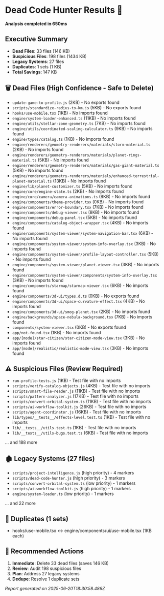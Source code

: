 # Dead Code Hunter Results 🏹

**Analysis completed in 650ms**

## Executive Summary
- **Dead Files**: 33 files (146 KB)
- **Suspicious Files**: 198 files (1434 KB) 
- **Legacy Systems**: 27 files
- **Duplicates**: 1 sets (1 KB)
- **Total Savings**: 147 KB

## 🗑️ Dead Files (High Confidence - Safe to Delete)

- `update-game-to-profile.js` (2KB) - No exports found
- `scripts/standardize-radius-to-km.js` (5KB) - No exports found
- `hooks/use-mobile.tsx` (1KB) - No imports found
- `engine/system-loader-enhanced.ts` (11KB) - No imports found
- `engine/utils/stellar-zone-geometry.ts` (7KB) - No imports found
- `engine/utils/coordinated-scaling-calculator.ts` (9KB) - No imports found
- `engine/types/catalog.ts` (1KB) - No imports found
- `engine/renderers/geometry-renderers/materials/storm-material.ts` (2KB) - No imports found
- `engine/renderers/geometry-renderers/materials/planet-rings-material.ts` (5KB) - No imports found
- `engine/renderers/geometry-renderers/materials/gas-giant-material.ts` (5KB) - No imports found
- `engine/renderers/geometry-renderers/materials/enhanced-terrestrial-planet-material.ts` (13KB) - No imports found
- `engine/lib/planet-customizer.ts` (5KB) - No imports found
- `engine/core/engine-state.ts` (2KB) - No imports found
- `engine/core/camera/camera-animations.ts` (8KB) - No imports found
- `engine/components/theme-provider.tsx` (0KB) - No imports found
- `engine/components/error-boundary.tsx` (7KB) - No imports found
- `engine/components/debug-viewer.tsx` (8KB) - No imports found
- `engine/components/debug-panel.tsx` (5KB) - No imports found
- `engine/components/catalog-object-wrapper.tsx` (4KB) - No imports found
- `engine/components/system-viewer/system-navigation-bar.tsx` (6KB) - No imports found
- `engine/components/system-viewer/system-info-overlay.tsx` (3KB) - No imports found
- `engine/components/system-viewer/profile-layout-controller.tsx` (5KB) - No imports found
- `engine/components/system-viewer/planet-viewer.tsx` (3KB) - No imports found
- `engine/components/system-viewer/components/system-info-overlay.tsx` (3KB) - No imports found
- `engine/components/starmap/starmap-viewer.tsx` (6KB) - No imports found
- `engine/components/3d-ui/types.d.ts` (0KB) - No exports found
- `engine/components/3d-ui/space-curvature-effect.tsx` (4KB) - No imports found
- `engine/components/3d-ui/smog-planet.tsx` (2KB) - No imports found
- `engine/backgrounds/space-nebula-background.tsx` (7KB) - No imports found
- `components/system-viewer.tsx` (0KB) - No exports found
- `app/not-found.tsx` (1KB) - No imports found
- `app/[mode]/star-citizen/star-citizen-mode-view.tsx` (3KB) - No imports found
- `app/[mode]/realistic/realistic-mode-view.tsx` (3KB) - No imports found

## ⚠️ Suspicious Files (Review Required)

- `run-profile-tests.js` (1KB) - Test file with no imports
- `scripts/verify-catalog-objects.js` (4KB) - Test file with no imports
- `scripts/smart-file-reader.js` (11KB) - Test file with no imports
- `scripts/pattern-analyzer.js` (17KB) - Test file with no imports
- `scripts/convert-orbital-system.ts` (11KB) - Test file with no imports
- `scripts/ai-workflow-toolkit.js` (26KB) - Test file with no imports
- `scripts/agent-coordinator.js` (16KB) - Test file with no imports
- `lib/types/__tests__/effects-level.test.ts` (1KB) - Test file with no imports
- `lib/__tests__/utils.test.ts` (1KB) - Test file with no imports
- `lib/__tests__/utils-bugs.test.ts` (6KB) - Test file with no imports

... and 188 more

## 🏚️ Legacy Systems (27 files)

- `scripts/project-intelligence.js` (high priority) - 4 markers
- `scripts/dead-code-hunter.js` (high priority) - 3 markers
- `scripts/convert-orbital-system.ts` (low priority) - 1 markers
- `scripts/ai-workflow-toolkit.js` (high priority) - 1 markers
- `engine/system-loader.ts` (low priority) - 1 markers

... and 22 more

## 👥 Duplicates (1 sets)

- hooks/use-mobile.tsx ↔ engine/components/ui/use-mobile.tsx (1KB each)

## 🎯 Recommended Actions

1. **Immediate**: Delete 33 dead files (saves 146 KB)
2. **Review**: Audit 198 suspicious files  
3. **Plan**: Address 27 legacy systems
4. **Dedupe**: Resolve 1 duplicate sets

*Report generated on 2025-06-20T18:30:58.486Z*
